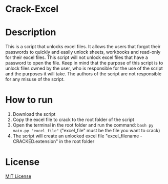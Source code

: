 # Crack-Excel
# Description
This is a script that unlocks excel files. It allows the users that forgot their passwords to quickly and easily unlock sheets, workbooks and read-only for their excel files. This script will not unlock excel files that have a password to open the file. Keep in mind that the purpose of this script is to unlock files owned by the user, who is responsible for the use of the script and the purposes it will take. The authors of the script are not responsible for any misuse of the script.

# How to run
1. Download the script
2. Copy the excel file to crack to the root folder of the script
3. Open the terminal in the root folder and run the command: ```bash py main.py "excel_file"``` ("excel_file" must be the file you want to crack)
4. The script will create an unlocked excel file "excel_filename - CRACKED.extension" in the root folder

# License
[MIT License](LICENSE)
